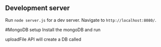 

## Development server

Run `node server.js` for a dev server. Navigate to `http://localhost:8080/`.

#MongoDB setup 
Install the mongoDB and run 

uploadFile API will create a DB called 

